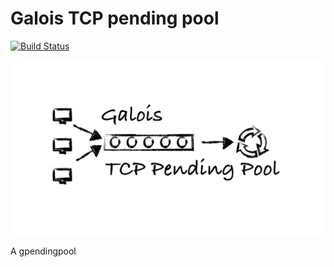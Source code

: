 # Galois TCP pending pool

[![Build Status](https://www.travis-ci.org/galois-advertising/gpendingpool.svg?branch=master)](https://www.travis-ci.org/galois-advertising/gpendingpool)


![logo](./galois-tcp-pending-pool.png)

A gpendingpool